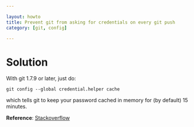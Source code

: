 ```yaml
---

layout: howto
title: Prevent git from asking for credentials on every git push
category: [git, config]

---
```



Solution
========

With git 1.7.9 or later, just do:

``` 
git config --global credential.helper cache 
```

which tells git to keep your password cached in memory for (by default) 15 minutes.

**Reference**: [Stackoverflow](http://stackoverflow.com/questions/5343068/is-there-a-way-to-skip-password-typing-when-using-https-github)